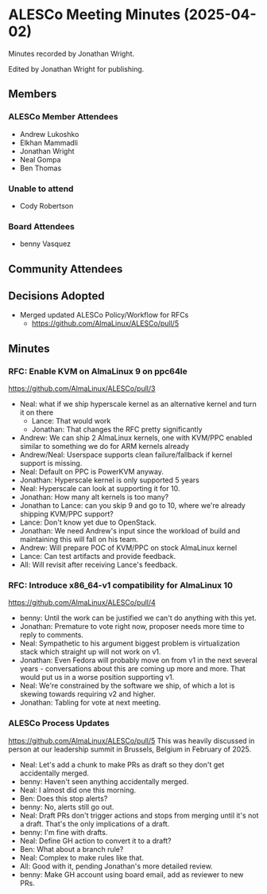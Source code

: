 # ALESCo Meeting Minutes (2025-04-02)

Minutes recorded by Jonathan Wright.

Edited by Jonathan Wright for publishing.

## Members

### ALESCo Member Attendees

- Andrew Lukoshko
- Elkhan Mammadli
- Jonathan Wright
- Neal Gompa
- Ben Thomas

### Unable to attend

- Cody Robertson

### Board Attendees

- benny Vasquez

## Community Attendees

## Decisions Adopted

- Merged updated ALESCo Policy/Workflow for RFCs
  - https://github.com/AlmaLinux/ALESCo/pull/5

## Minutes

### RFC: Enable KVM on AlmaLinux 9 on ppc64le

https://github.com/AlmaLinux/ALESCo/pull/3

- Neal: what if we ship hyperscale kernel as an alternative kernel and turn it on there
  - Lance: That would work
  - Jonathan: That changes the RFC pretty significantly
- Andrew: We can ship 2 AlmaLinux kernels, one with KVM/PPC enabled similar to something we do for ARM kernels already
- Andrew/Neal: Userspace supports clean failure/fallback if kernel support is missing.
- Neal: Default on PPC is PowerKVM anyway.
- Jonathan: Hyperscale kernel is only supported 5 years
- Neal: Hyperscale can look at supporting it for 10.
- Jonathan: How many alt kernels is too many?
- Jonathan to Lance: can you skip 9 and go to 10, where we're already shipping KVM/PPC support?
- Lance: Don't know yet due to OpenStack.
- Jonathan: We need Andrew's input since the workload of build and maintaining this will fall on his team.
- Andrew: Will prepare POC of KVM/PPC on stock AlmaLinux kernel
- Lance: Can test artifacts and provide feedback.
- All: Will revisit after receiving Lance's feedback.

### RFC: Introduce x86_64-v1 compatibility for AlmaLinux 10

https://github.com/AlmaLinux/ALESCo/pull/4

- benny: Until the work can be justified we can't do anything with this yet.
- Jonathan: Premature to vote right now, proposer needs more time to reply to comments.
- Neal: Sympathetic to his argument biggest problem is virtualization stack which straight up will not work on v1.
- Jonathan: Even Fedora will probably move on from v1 in the next several years - conversations about this are coming up more and more. That would put us in a worse position supporting v1.
- Neal: We're constrained by the software we ship, of which a lot is skewing towards requiring v2 and higher.
- Jonathan: Tabling for vote at next meeting.

### ALESCo Process Updates

https://github.com/AlmaLinux/ALESCo/pull/5
This was heavily discussed in person at our leadership summit in Brussels, Belgium in February of 2025.

- Neal: Let's add a chunk to make PRs as draft so they don't get accidentally merged.
- benny: Haven't seen anything accidentally merged.
- Neal: I almost did one this morning.
- Ben: Does this stop alerts?
- benny: No, alerts still go out.
- Neal: Draft PRs don't trigger actions and stops from merging until it's not a draft. That's the only implications of a draft.
- benny: I'm fine with drafts.
- Neal: Define GH action to convert it to a draft?
- Ben: What about a branch rule?
- Neal: Complex to make rules like that.
- All: Good with it, pending Jonathan's more detailed review.
- benny: Make GH account using board email, add as reviewer to new PRs.
